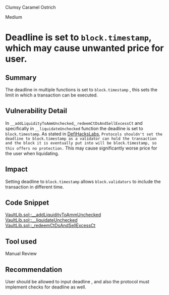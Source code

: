Clumsy Caramel Ostrich

Medium

# Deadline is set to `block.timestamp`, which may cause unwanted price for user.

## Summary
The deadline in multiple functions is set to `block.timestamp` , this sets the limit in which a transaction can be executed.
## Vulnerability Detail
In `__addLiquidityToAmmUnchecked`,`_redeemCtDsAndSellExcessCt` and specifically in `__liquidateUnchecked` function the deadline is set to `block.timestamp`. 
As stated in [DefiHacksLabs](https://defihacklabs.substack.com/p/solidity-security-lesson-6-defi-slippage?utm_source=profile&utm_medium=reader2#%C2%A7no-expiration-deadline), `Protocols shouldn't set the deadline to block.timestamp as a validator can hold the transaction and the block it is eventually put into will be block.timestamp, so this offers no protection.`
This may cause significantly worse price for the user when liquidating.
## Impact
Setting deadline to `block.timestamp` allows `block.validators` to include the transaction in different time.
## Code Snippet
[VaultLib.sol::__addLiquidityToAmmUnchecked](https://github.com/sherlock-audit/2024-08-cork-protocol/blob/db23bf67e45781b00ee6de5f6f23e621af16bd7e/Depeg-swap/contracts/libraries/VaultLib.sol#L75)
[VaultLib.sol::__liquidateUnchecked](https://github.com/sherlock-audit/2024-08-cork-protocol/blob/db23bf67e45781b00ee6de5f6f23e621af16bd7e/Depeg-swap/contracts/libraries/VaultLib.sol#L282)
[VaultLib.sol::_redeemCtDsAndSellExcessCt](https://github.com/sherlock-audit/2024-08-cork-protocol/blob/db23bf67e45781b00ee6de5f6f23e621af16bd7e/Depeg-swap/contracts/libraries/VaultLib.sol#L345)
## Tool used

Manual Review

## Recommendation
User should be allowed to input deadline , and also the protocol must implement checks for deadline as well.